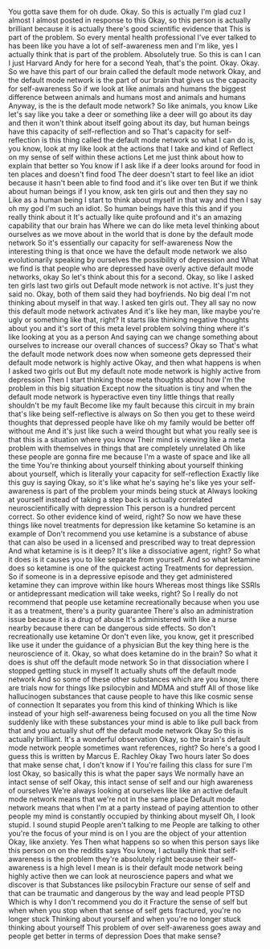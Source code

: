 You gotta save them for oh dude. Okay. So this is actually I'm glad cuz I almost I almost posted in response to this Okay, so this person is actually brilliant because it is actually there's good scientific evidence that This is part of the problem. So every mental health professional I've ever talked to has been like you have a lot of self-awareness men and I'm like, yes I actually think that is part of the problem. Absolutely true. So this is can I can I just Harvard Andy for here for a second Yeah, that's the point. Okay. Okay. So we have this part of our brain called the default mode network Okay, and the default mode network is the part of our brain that gives us the capacity for self-awareness So if we look at like animals and humans the biggest difference between animals and humans most and animals and humans Anyway, is the is the default mode network? So like animals, you know Like let's say like you take a deer or something like a deer will go about its day and then it won't think about itself going about its day, but human beings have this capacity of self-reflection and so That's capacity for self-reflection is this thing called the default mode network so what I can do is, you know, look at my like look at the actions that I take and kind of Reflect on my sense of self within these actions Let me just think about how to explain that better so You know if I ask like if a deer looks around for food in ten places and doesn't find food The deer doesn't start to feel like an idiot because it hasn't been able to find food and it's like over ten But if we think about human beings if I you know, ask ten girls out and then they say no Like as a human being I start to think about myself in that way and then I say oh my god I'm such an idiot. So human beings have this this and if you really think about it It's actually like quite profound and it's an amazing capability that our brain has Where we can do like meta level thinking about ourselves as we move about in the world that is done by the default mode network So it's essentially our capacity for self-awareness Now the interesting thing is that once we have the default mode network we also evolutionarily speaking by ourselves the possibility of depression and What we find is that people who are depressed have overly active default mode networks, okay So let's think about this for a second. Okay, so like I asked ten girls last two girls out Default mode network is not active. It's just they said no. Okay, both of them said they had boyfriends. No big deal I'm not thinking about myself in that way. I asked ten girls out. They all say no now this default mode network activates And it's like hey man, like maybe you're ugly or something like that, right? It starts like thinking negative thoughts about you and it's sort of this meta level problem solving thing where it's like looking at you as a person And saying can we change something about ourselves to increase our overall chances of success? Okay so That's what the default mode network does now when someone gets depressed their default mode network is highly active Okay, and then what happens is when I asked two girls out But my default note mode network is highly active from depression Then I start thinking those meta thoughts about how I'm the problem in this big situation Except now the situation is tiny and when the default mode network is hyperactive even tiny little things that really shouldn't be my fault Become like my fault because this circuit in my brain that's like being self-reflective is always on So then you get to these weird thoughts that depressed people have like oh my family would be better off without me And it's just like such a weird thought but what you really see is that this is a situation where you know Their mind is viewing like a meta problem with themselves in things that are completely unrelated Oh like these people are gonna fire me because I'm a waste of space and like all the time You're thinking about yourself thinking about yourself thinking about yourself, which is literally your capacity for self-reflection Exactly like this guy is saying Okay, so it's like what he's saying he's like yes your self-awareness is part of the problem your minds being stuck at Always looking at yourself instead of taking a step back is actually correlated neuroscientifically with depression This person is a hundred percent correct. So other evidence kind of weird, right? So now we have these things like novel treatments for depression like ketamine So ketamine is an example of Don't recommend you use ketamine is a substance of abuse that can also be used in a licensed and prescribed way to treat depression And what ketamine is is it deep? It's like a dissociative agent, right? So what it does is it causes you to like separate from yourself. And so what ketamine does so ketamine is one of the quickest acting Treatments for depression. So if someone is in a depressive episode and they get administered ketamine they can improve within like hours Whereas most things like SSRIs or antidepressant medication will take weeks, right? So I really do not recommend that people use ketamine recreationally because when you use it as a treatment, there's a purity guarantee There's also an administration issue because it is a drug of abuse It's administered with like a nurse nearby because there can be dangerous side effects. So don't recreationally use ketamine Or don't even like, you know, get it prescribed like use it under the guidance of a physician But the key thing here is the neuroscience of it. Okay, so what does ketamine do in the brain? So what it does is shut off the default mode network So in that dissociation where I stopped getting stuck in myself It actually shuts off the default mode network And so some of these other substances which are you know, there are trials now for things like psilocybin and MDMA and stuff All of those like hallucinogen substances that cause people to have this like cosmic sense of connection It separates you from this kind of thinking Which is like instead of your high self-awareness being focused on you all the time Now suddenly like with these substances your mind is able to like pull back from that and you actually shut off the default mode network Okay So this is actually brilliant. It's a wonderful observation Okay, so the brain's default mode network people sometimes want references, right? So here's a good I guess this is written by Marcus E. Rachley Okay Two hours later So does that make sense chat, I don't know if I You're failing this class for sure I'm lost Okay, so basically this is what the paper says We normally have an intact sense of self Okay, this intact sense of self and our high awareness of ourselves We're always looking at ourselves like like an active default mode network means that we're not in the same place Default mode network means that when I'm at a party instead of paying attention to other people my mind is constantly occupied by thinking about myself Oh, I look stupid. I sound stupid People aren't talking to me People are talking to other you're the focus of your mind is on I you are the object of your attention Okay, like anxiety. Yes Then what happens so so when this person says like this person on on the reddits says You know, I actually think that self-awareness is the problem they're absolutely right because their self-awareness is a high level I mean is is their default mode network being highly active then we can look at neuroscience papers and what we discover is that Substances like psilocybin Fracture our sense of self and that can be traumatic and dangerous by the way and lead people PTSD Which is why I don't recommend you do it Fracture the sense of self but when when you stop when that sense of self gets fractured, you're no longer stuck Thinking about yourself and when you're no longer stuck thinking about yourself This problem of over self-awareness goes away and people get better in terms of depression Does that make sense?